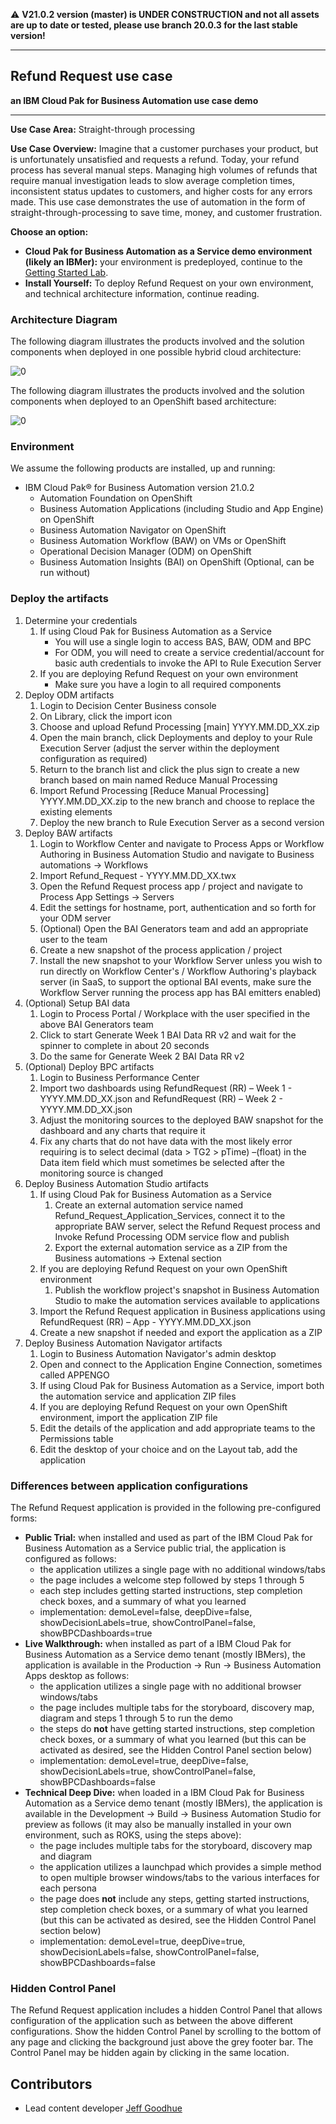 :warning: **V21.0.2 version (master) is UNDER CONSTRUCTION and not all assets are up to date or tested, please use branch 20.0.3 for the last stable version!**

***

## Refund Request use case
**an IBM Cloud Pak for Business Automation use case demo**

***

**Use Case Area:** Straight-through processing

**Use Case Overview:** Imagine that a customer purchases your product, but is unfortunately unsatisfied and requests a refund. Today, your refund process has several manual steps. Managing high volumes of refunds that require manual investigation leads to slow average completion times, inconsistent status updates to customers, and higher costs for any errors made.
This use case demonstrates the use of automation in the form of straight-through-processing to save time, money, and customer frustration.

**Choose an option:**

  * **Cloud Pak for Business Automation as a Service demo environment (likely an IBMer):** your environment is predeployed, continue to the [Getting Started Lab](https://ibm-cloud-architecture.github.io/refarch-dba/use-cases/refund-req/#getting-started-lab).
  * **Install Yourself:** To deploy Refund Request on your own environment, and technical architecture information, continue reading.

### Architecture Diagram

The following diagram illustrates the products involved and the solution components when deployed in one possible hybrid cloud architecture:

 ![0](./images/comp-view-hybrid.png)

The following diagram illustrates the products involved and the solution components when deployed to an OpenShift based architecture:

 ![0](./images/comp-view-ocp.png)

### Environment

We assume the following products are installed, up and running:

* IBM Cloud Pak® for Business Automation version 21.0.2
    * Automation Foundation on OpenShift
    * Business Automation Applications (including Studio and App Engine) on OpenShift
    * Business Automation Navigator on OpenShift
    * Business Automation Workflow (BAW) on VMs or OpenShift
    * Operational Decision Manager (ODM) on OpenShift
    * Business Automation Insights (BAI) on OpenShift (Optional, can be run without)

### Deploy the artifacts

1. Determine your credentials
    1. If using Cloud Pak for Business Automation as a Service
        * You will use a single login to access BAS, BAW, ODM and BPC
        * For ODM, you will need to create a service credential/account for basic auth credentials to invoke the API to Rule Execution Server
    1. If you are deploying Refund Request on your own environment
        * Make sure you have a login to all required components
1. Deploy ODM artifacts
    1. Login to Decision Center Business console
    1. On Library, click the import icon
    1. Choose and upload Refund Processing [main] YYYY.MM.DD_XX.zip
    1. Open the main branch, click Deployments and deploy to your Rule Execution Server (adjust the server within the deployment configuration as required)
    1. Return to the branch list and click the plus sign to create a new branch based on main named Reduce Manual Processing
    1. Import Refund Processing [Reduce Manual Processing] YYYY.MM.DD_XX.zip to the new branch and choose to replace the existing elements
    1. Deploy the new branch to Rule Execution Server as a second version
1. Deploy BAW artifacts
    1. Login to Workflow Center and navigate to Process Apps or Workflow Authoring in Business Automation Studio and navigate to Business automations -> Workflows
    1. Import Refund_Request - YYYY.MM.DD_XX.twx
    1. Open the Refund Request process app / project and navigate to Process App Settings -> Servers
    1. Edit the settings for hostname, port, authentication and so forth for your ODM server
    1. (Optional) Open the BAI Generators team and add an appropriate user to the team
    1. Create a new snapshot of the process application / project
    1. Install the new snapshot to your Workflow Server unless you wish to run directly on Workflow Center's / Workflow Authoring's playback server (in SaaS, to support the optional BAI events, make sure the Workflow Server running the process app has BAI emitters enabled)
1. (Optional) Setup BAI data
    1. Login to Process Portal / Workplace with the user specified in the above BAI Generators team
    1. Click to start Generate Week 1 BAI Data RR v2 and wait for the spinner to complete in about 20 seconds
    1. Do the same for Generate Week 2 BAI Data RR v2
1. (Optional) Deploy BPC artifacts
    1. Login to Business Performance Center
    1. Import two dashboards using RefundRequest (RR) – Week 1 - YYYY.MM.DD_XX.json and RefundRequest (RR) – Week 2 - YYYY.MM.DD_XX.json
    1. Adjust the monitoring sources to the deployed BAW snapshot for the dashboard and any charts that require it
    1. Fix any charts that do not have data with the most likely error requiring is to select decimal (data > TG2 > pTime) –(float) in the Data item field which must sometimes be selected after the monitoring source is changed
1. Deploy Business Automation Studio artifacts
    1. If using Cloud Pak for Business Automation as a Service
        1. Create an external automation service named Refund_Request_Application_Services, connect it to the appropriate BAW server, select the Refund Request process and Invoke Refund Processing ODM service flow and publish
        1. Export the external automation service as a ZIP from the Business automations -> Extenal section
    1. If you are deploying Refund Request on your own OpenShift environment
        1. Publish the workflow project's snapshot in Business Automation Studio to make the automation services available to applications
    1. Import the Refund Request application in Business applications using RefundRequest (RR) – App - YYYY.MM.DD_XX.json
    1. Create a new snapshot if needed and export the application as a ZIP
1. Deploy Business Automation Navigator artifacts
    1. Login to Business Automation Navigator's admin desktop
    1. Open and connect to the Application Engine Connection, sometimes called APPENGO
    1. If using Cloud Pak for Business Automation as a Service, import both the automation service and application ZIP files
    1. If you are deploying Refund Request on your own OpenShift environment, import the application ZIP file
    1. Edit the details of the application and add appropriate teams to the Permissions table
    1. Edit the desktop of your choice and on the Layout tab, add the application

### Differences between application configurations

The Refund Request application is provided in the following pre-configured forms:

* **Public Trial:** when installed and used as part of the IBM Cloud Pak for Business Automation as a Service public trial, the application is configured as follows:
    * the application utilizes a single page with no additional windows/tabs
    * the page includes a welcome step followed by steps 1 through 5
    * each step includes getting started instructions, step completion check boxes, and a summary of what you learned
    * implementation: demoLevel=false, deepDive=false, showDecisionLabels=true, showControlPanel=false, showBPCDashboards=true
* **Live Walkthrough:** when installed as part of a IBM Cloud Pak for Business Automation as a Service demo tenant (mostly IBMers), the application is available in the Production -> Run -> Business Automation Apps desktop as follows:
    * the application utilizes a single page with no additional browser windows/tabs
    * the page includes multiple tabs for the storyboard, discovery map, diagram and steps 1 through 5 to run the demo
    * the steps do **not** have getting started instructions, step completion check boxes, or a summary of what you learned (but this can be activated as desired, see the Hidden Control Panel section below)
    * implementation: demoLevel=true, deepDive=false, showDecisionLabels=true, showControlPanel=false, showBPCDashboards=false
* **Technical Deep Dive:** when loaded in a IBM Cloud Pak for Business Automation as a Service demo tenant (mostly IBMers), the application is available in the Development -> Build -> Business Automation Studio for preview as follows (it may also be manually installed in your own environment, such as ROKS, using the steps above):
    * the page includes multiple tabs for the storyboard, discovery map and diagram
    * the application utilizes a launchpad which provides a simple method to open multiple browser windows/tabs to the various interfaces for each persona
    * the page does **not** include any steps, getting started instructions, step completion check boxes, or a summary of what you learned (but this can be activated as desired, see the Hidden Control Panel section below)
    * implementation: demoLevel=true, deepDive=true, showDecisionLabels=false, showControlPanel=false, showBPCDashboards=false

### Hidden Control Panel

The Refund Request application includes a hidden Control Panel that allows configuration of the application such as between the above different configurations.  Show the hidden Control Panel by scrolling to the bottom of any page and clicking the background just above the grey footer bar.  The Control Panel may be hidden again by clicking in the same location.


## Contributors
  * Lead content developer [Jeff Goodhue](https://www.linkedin.com/in/jeffreygoodhue/)
